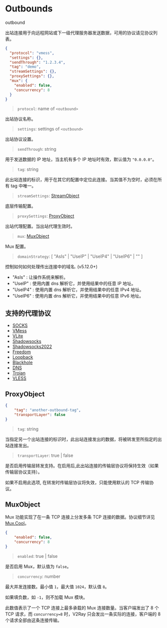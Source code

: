 # Outbounds
outbound

出站连接用于向远程网站或下一级代理服务器发送数据，可用的协议请见协议列表。

```json
{
  "protocol": "vmess",
  "settings": {},
  "sendThrough": "1.2.3.4",
  "tag": "demo",
  "streamSettings": {},
  "proxySettings": {},
  "mux": {
    "enabled": false,
    "concurrency": 8
  }
}
```

> `protocol`: name of `<outbound>`

出站协议名称。

> `settings`: settings of `<outbound>`

出站协议设置。

> `sendThrough`: string

用于发送数据的 IP 地址，当主机有多个 IP 地址时有效，默认值为 `"0.0.0.0"`。

> `tag`: string

此出站连接的标识，用于在其它的配置中定位此连接。当其值不为空时，必须在所有 tag 中唯一。

> `streamSettings`: [StreamObject](stream.md)

底层传输配置。

> `proxySettings`: [ProxyObject](#ProxyObject)

出站代理配置。当出站代理生效时。

> `mux`: [MuxObject](#MuxObject)

Mux 配置。


> `domainStrategy`: [ "AsIs" | "UseIP" | "UseIP4" | "UseIP6" | "" ]

控制如何如何处理传出连接中的域名. (v5.12.0+)

- "AsIs" : 让操作系统来解析。
- "UseIP" : 使用内置 dns 解析它，并使用结果中的任意 IP 地址。
- "UseIP4" : 使用内置 dns 解析它，并使用结果中的任意 IPv4 地址。
- "UseIP6" : 使用内置 dns 解析它，并使用结果中的任意 IPv6 地址。

## 支持的代理协议

* [SOCKS](proxy/socks.md)
* [VMess](proxy/vmess.md)
* [VLite](proxy/vlite.md)
* [Shadowsocks](proxy/shadowsocks.md)
* [Shadowsocks2022](proxy/shadowsocks2022.md)
* [Freedom](proxy/freedom.md)
* [Loopback](proxy/loopback.md)
* [Blackhole](proxy/blackhole.md)
* [DNS](proxy/dns.md)
* [Trojan](proxy/trojan.md)
* [VLESS](proxy/vless.md)

## ProxyObject

```json
{
    "tag": "another-outbound-tag",
    "transportLayer": false
}
```

> `tag`: string

当指定另一个出站连接的标识时，此出站连接发出的数据，将被转发至所指定的出站连接发出。

> `transportLayer`: true | false

是否启用传输层转发支持。在启用后,此出站连接的传输层协议将保持生效（如果传输层协议支持）。

如果不启用此选项, 在转发时传输层协议将失效，只能使用默认的 TCP 传输协议。

## MuxObject

Mux 功能实现了在一条 TCP 连接上分发多条 TCP 连接的数据。协议细节详见 [Mux.Cool](../../developer/protocols/muxcool.md)。

```json
{
    "enabled": false,
    "concurrency": 8
}
```

> `enabled`: true | false

是否启用 Mux，默认值为 `false`。

> `concurrency`: number

最大并发连接数。最小值 `1`，最大值 `1024`，默认值 `8`。

如果填负数，如 `-1`，则不加载 Mux 模块。

此数值表示了一个 TCP 连接上最多承载的 Mux 连接数量。当客户端发出了 8 个 TCP 请求，而 `concurrency=8` 时，V2Ray 只会发出一条实际的连接，客户端的 8 个请求全部由这条连接传输。
